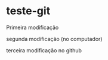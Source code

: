 # teste-git
Primeira modificação

segunda modificação (no computador)

terceira modificação no github
